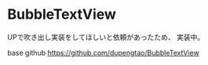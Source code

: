 # BubbleTextView

UPで吹き出し実装をしてほしいと依頼があったため、
実装中。

base github
https://github.com/dupengtao/BubbleTextView